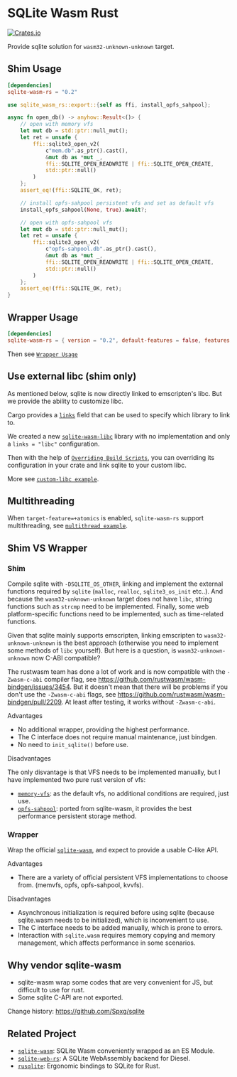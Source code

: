 # SQLite Wasm Rust

[![Crates.io](https://img.shields.io/crates/v/sqlite-wasm-rs.svg)](https://crates.io/crates/sqlite-wasm-rs)

Provide sqlite solution for `wasm32-unknown-unknown` target.

## Shim Usage

```toml
[dependencies]
sqlite-wasm-rs = "0.2"
```

```rust
use sqlite_wasm_rs::export::{self as ffi, install_opfs_sahpool};

async fn open_db() -> anyhow::Result<()> {
    // open with memory vfs
    let mut db = std::ptr::null_mut();
    let ret = unsafe {
        ffi::sqlite3_open_v2(
            c"mem.db".as_ptr().cast(),
            &mut db as *mut _,
            ffi::SQLITE_OPEN_READWRITE | ffi::SQLITE_OPEN_CREATE,
            std::ptr::null()
        )
    };
    assert_eq!(ffi::SQLITE_OK, ret);

    // install opfs-sahpool persistent vfs and set as default vfs
    install_opfs_sahpool(None, true).await?;

    // open with opfs-sahpool vfs
    let mut db = std::ptr::null_mut();
    let ret = unsafe {
        ffi::sqlite3_open_v2(
            c"opfs-sahpool.db".as_ptr().cast(),
            &mut db as *mut _,
            ffi::SQLITE_OPEN_READWRITE | ffi::SQLITE_OPEN_CREATE,
            std::ptr::null()
        )
    };
    assert_eq!(ffi::SQLITE_OK, ret);
}
```

## Wrapper Usage

```toml
[dependencies]
sqlite-wasm-rs = { version = "0.2", default-features = false, features = ["wrapper"] }
```

Then see [`Wrapper Usage`](https://github.com/Spxg/sqlite-wasm-rs/blob/bc5285fe6d2f3a4e5eb946f5d0500fa26714f5ab/README.md#usage)

## Use external libc (shim only)

As mentioned below, sqlite is now directly linked to emscripten's libc. But we provide the ability to customize libc.

Cargo provides a [`links`](https://doc.rust-lang.org/cargo/reference/manifest.html#the-links-field) field that can be used to specify which library to link to.

We created a new [`sqlite-wasm-libc`](https://github.com/Spxg/sqlite-wasm-rs/tree/master/sqlite-wasm-libc) library with no implementation and only a `links = "libc"` configuration.

Then with the help of [`Overriding Build Scripts`](https://doc.rust-lang.org/cargo/reference/build-scripts.html#overriding-build-scripts), you can overriding its configuration in your crate and link sqlite to your custom libc.

More see [`custom-libc example`](https://github.com/Spxg/sqlite-wasm-rs/tree/master/examples/custom-libc).


## Multithreading

When `target-feature=+atomics` is enabled, `sqlite-wasm-rs` support multithreading, see [`multithread example`](https://github.com/Spxg/sqlite-wasm-rs/tree/master/examples/multithreading).


## Shim VS Wrapper

### Shim

Compile sqlite with `-DSQLITE_OS_OTHER`, linking and implement the external functions required by `sqlite` (`malloc`, `realloc`, `sqlite3_os_init` etc..). And because the `wasm32-unknown-unknown` target does not have `libc`, string functions such as `strcmp` need to be implemented. Finally, some web platform-specific functions need to be implemented, such as time-related functions.

Given that sqlite mainly supports emscripten, linking emscripten to `wasm32-unknown-unknown` is the best approach (otherwise you need to implement some methods of `libc` yourself). But here is a question, is `wasm32-unknown-unknown` now C-ABI compatible?

The rustwasm team has done a lot of work and is now compatible with the `-Zwasm-c-abi` compiler flag, see <https://github.com/rustwasm/wasm-bindgen/issues/3454>. But it doesn't mean that there will be problems if you don't use the `-Zwasm-c-abi` flags, see <https://github.com/rustwasm/wasm-bindgen/pull/2209>. At least after testing, it works without `-Zwasm-c-abi`.

Advantages
* No additional wrapper, providing the highest performance.
* The C interface does not require manual maintenance, just bindgen.
* No need to `init_sqlite()` before use.

Disadvantages

The only disvantage is that VFS needs to be implemented manually, but I have implemented two pure rust version of vfs:
* [`memory-vfs`](https://github.com/Spxg/sqlite-wasm-rs/blob/master/sqlite-wasm-rs/src/shim/vfs/memory.rs): as the default vfs, no additional conditions are required, just use.
* [`opfs-sahpool`](https://github.com/Spxg/sqlite-wasm-rs/blob/master/sqlite-wasm-rs/src/shim/vfs/sahpool.rs): ported from sqlite-wasm, it provides the best performance persistent storage method.


### Wrapper

Wrap the official [`sqlite-wasm`](https://github.com/sqlite/sqlite-wasm), and expect to provide a usable C-like API.

Advantages
* There are a variety of official persistent VFS implementations to choose from. (memvfs, opfs, opfs-sahpool, kvvfs).

Disadvantages
* Asynchronous initialization is required before using sqlite (because sqlite.wasm needs to be initialized), which is inconvenient to use.
* The C interface needs to be added manually, which is prone to errors.
* Interaction with `sqlite.wasm` requires memory copying and memory management, which affects performance in some scenarios.

## Why vendor sqlite-wasm

* sqlite-wasm wrap some codes that are very convenient for JS, but difficult to use for rust.
* Some sqlite C-API are not exported.

Change history: <https://github.com/Spxg/sqlite>

## Related Project

* [`sqlite-wasm`](https://github.com/sqlite/sqlite-wasm): SQLite Wasm conveniently wrapped as an ES Module.
* [`sqlite-web-rs`](https://github.com/xmtp/sqlite-web-rs): A SQLite WebAssembly backend for Diesel.
* [`rusqlite`](https://github.com/rusqlite/rusqlite): Ergonomic bindings to SQLite for Rust.
